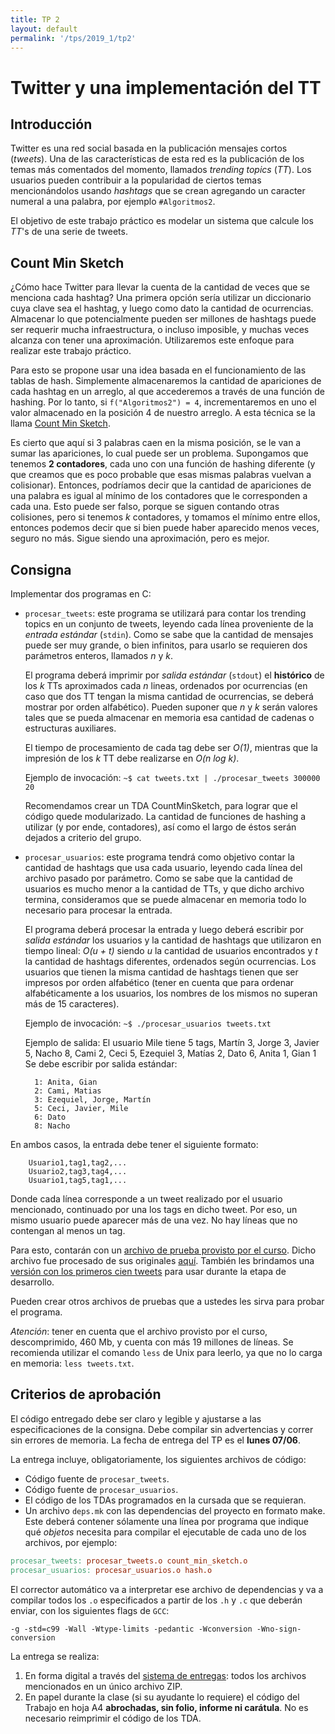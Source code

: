 ```yaml
---
title: TP 2
layout: default
permalink: '/tps/2019_1/tp2'
---
```


Twitter y una implementación del TT
===================================

Introducción
------------

Twitter es una red social basada en la publicación mensajes cortos (_tweets_). Una de las características de esta red 
es la publicación de los temas más comentados del momento, llamados _trending topics_ (_TT_). Los usuarios pueden 
contribuir a la popularidad de ciertos temas mencionándolos usando _hashtags_ que se crean agregando un caracter 
numeral a una palabra, por ejemplo `#Algoritmos2`.

El objetivo de este trabajo práctico es modelar un sistema que calcule los _TT_'s de una serie de tweets.

Count Min Sketch
----------------------

¿Cómo hace Twitter para llevar la cuenta de la cantidad de veces que se menciona cada hashtag?
Una primera opción sería utilizar un diccionario cuya clave sea el hashtag, y luego como dato la cantidad de ocurrencias. 
Almacenar lo que potencialmente pueden ser millones de hashtags puede ser requerir mucha infraestructura, o incluso 
imposible, y muchas veces alcanza con tener una aproximación. Utilizaremos este enfoque para realizar este trabajo práctico.

Para esto se propone usar una idea basada en el funcionamiento de las tablas de hash. Simplemente almacenaremos la 
cantidad de apariciones de cada hashtag en un arreglo, al que accederemos a través de una función de hashing. Por lo 
tanto, si `f("Algoritmos2") = 4`, incrementaremos en uno el valor almacenado en la posición 4 de nuestro arreglo. A esta
 técnica se la llama [Count Min Sketch](https://en.wikipedia.org/wiki/Count%E2%80%93min_sketch).

Es cierto que aquí si 3 palabras caen en la misma posición, se le van a sumar las apariciones, lo cual puede ser un 
problema. Supongamos que tenemos **2 contadores**, cada uno con una función de hashing diferente (y que creamos que es 
poco probable que esas mismas palabras vuelvan a colisionar). Entonces, podríamos decir que la cantidad de apariciones 
de una palabra es igual al mínimo de los contadores que le corresponden a cada una. Esto puede ser falso, porque se 
siguen contando otras colisiones, pero si tenemos _k_ contadores, y tomamos el mínimo entre ellos, entonces podemos 
decir que si bien puede haber aparecido menos veces, seguro no más. Sigue siendo una aproximación, pero es mejor.

Consigna
--------
Implementar dos programas en C:

- `procesar_tweets`: este programa se utilizará para contar los trending topics en un conjunto de tweets, leyendo cada
 línea proveniente de la *entrada estándar* (`stdin`). Como se sabe que la cantidad de mensajes puede ser muy grande,
  o bien infinitos, para usarlo se requieren dos parámetros enteros, llamados _n_ y _k_.

	El programa deberá imprimir por *salida estándar* (`stdout`) el **histórico** de los _k_ TTs aproximados cada
	 _n_ lineas, ordenados por ocurrencias (en caso que dos TT tengan la misma cantidad de ocurrencias, se deberá
	 mostrar por orden alfabético). Pueden suponer que _n_ y _k_ serán valores tales que se pueda almacenar
	  en memoria esa cantidad de cadenas o estructuras auxiliares.

	El tiempo de procesamiento de cada tag debe ser _O(1)_, mientras que la impresión de los _k_ TT debe realizarse
	 en _O(n log k)_.

	Ejemplo de invocación:
		`~$ cat tweets.txt | ./procesar_tweets 300000 20`

	Recomendamos crear un TDA CountMinSketch, para lograr que el código quede modularizado. La cantidad de funciones de 
	hashing a utilizar (y por ende, contadores), así como el largo de éstos serán dejados a criterio del grupo. 

- `procesar_usuarios`: este programa tendrá como objetivo contar la cantidad de hashtags que usa cada usuario, leyendo 
cada línea del archivo pasado por parámetro. Como se sabe que la cantidad de usuarios es mucho menor a la cantidad de 
TTs, y que dicho archivo termina, consideramos que se puede almacenar en memoria todo lo necesario para procesar la entrada.

	El programa deberá procesar la entrada y luego deberá escribir por *salida estándar* los usuarios y la cantidad de 
	hashtags que utilizaron en tiempo lineal: _O(u + t)_ siendo _u_ la cantidad de usuarios encontrados y _t_ la 
	cantidad de hashtags diferentes, ordenados según ocurrencias. Los usuarios que tienen la misma cantidad de 
	hashtags tienen que ser impresos por orden alfabético (tener en cuenta que para ordenar alfabéticamente a los 
	usuarios, los nombres de los mismos no superan más de 15 caracteres).

	Ejemplo de invocación:
		`~$ ./procesar_usuarios tweets.txt`

	Ejemplo de salida:
	El usuario Mile tiene 5 tags, Martín 3, Jorge 3, Javier 5, Nacho 8, Cami 2, Ceci 5, Ezequiel 3, Matías 2, Dato 6, Anita 1, Gian 1
	Se debe escribir por salida estándar:

		1: Anita, Gian
		2: Cami, Matias
		3: Ezequiel, Jorge, Martín
		5: Ceci, Javier, Mile
		6: Dato
		8: Nacho


En ambos casos, la entrada debe tener el siguiente formato:

		Usuario1,tag1,tag2,...
		Usuario2,tag3,tag4,...
		Usuario1,tag5,tag1,...


Donde cada línea corresponde a un tweet realizado por el usuario mencionado, continuado por una los tags en dicho 
tweet. Por eso, un mismo usuario puede aparecer más de una vez. No hay líneas que no contengan al menos un tag.

Para esto, contarán con un [archivo de prueba provisto por el curso](https://drive.google.com/file/d/0B_oxuLrlET2hU1ZYbDJ2LXY1Z2s/view?usp=sharing). 
Dicho archivo fue procesado de sus originales [aquí](https://snap.stanford.edu/data/twitter7.html). También les 
brindamos una [versión con los primeros cien tweets](https://drive.google.com/file/d/0B0x0VPz_v-f_RlZydHY4LVNsSFk/view?usp=sharing) 
para usar durante la etapa de desarrollo.

Pueden crear otros archivos de pruebas que a ustedes les sirva para probar el programa.

*Atención*: tener en cuenta que el archivo provisto por el curso, descomprimido, 460 Mb, y cuenta con más 19 millones 
de líneas. Se recomienda utilizar el comando `less` de Unix para leerlo, ya que no lo carga en memoria: `less tweets.txt`.

Criterios de aprobación
-----------------------
El código entregado debe ser claro y legible y ajustarse a las especificaciones de la consigna. Debe compilar sin 
advertencias y correr sin errores de memoria. La fecha de entrega del TP es el **lunes 07/06**.

La entrega incluye, obligatoriamente, los siguientes archivos de código:

- Código fuente de `procesar_tweets`.
- Código fuente de `procesar_usuarios`.
- El código de los TDAs programados en la cursada que se requieran.
- Un archivo `deps.mk` con las dependencias del proyecto en formato make. Este
deberá contener sólamente una línea por programa que indique qué _objetos_ necesita para
compilar el ejecutable de cada uno de los archivos, por ejemplo:

``` makefile
procesar_tweets: procesar_tweets.o count_min_sketch.o
procesar_usuarios: procesar_usuarios.o hash.o
```

El corrector automático va a interpretar ese archivo de dependencias y va a
compilar todos los `.o` especificados a partir de los `.h` y `.c` que deberán
enviar, con los siguientes flags de `GCC`:

```
-g -std=c99 -Wall -Wtype-limits -pedantic -Wconversion -Wno-sign-conversion
```

La entrega se realiza:

1. En forma digital a través del [sistema de entregas]({{site.entregas}}):
todos los archivos mencionados en un único archivo ZIP.
2. En papel durante la clase (si su ayudante lo requiere) el código del Trabajo
en hoja A4 **abrochadas, sin folio, informe ni carátula**. No es necesario 
reimprimir el código de los TDA.

